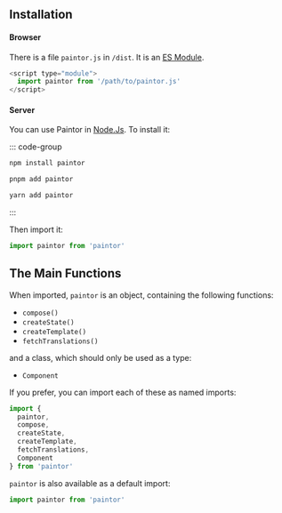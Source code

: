 ## Installation

#### Browser

There is a file `paintor.js` in `/dist`. It is an [ES Module](https://developer.mozilla.org/docs/Web/JavaScript/Guide/Modules).

```js
<script type="module">
  import paintor from '/path/to/paintor.js'
</script>
```

#### Server

You can use Paintor in [Node.Js](https://nodejs.org). To install it:

::: code-group
```bash [npm]
npm install paintor
```
```bash [pnpm]
pnpm add paintor
```
```bash [yarn]
yarn add paintor
```
:::

Then import it:
```js
import paintor from 'paintor'
```

## The Main Functions

When imported, `paintor` is an object, containing the following functions:
- `compose()`
- `createState()`
- `createTemplate()`
- `fetchTranslations()`

and a class, which should only be used as a type:
- `Component`

If you prefer, you can import each of these as named imports:

```js
import {
  paintor,
  compose,
  createState,
  createTemplate,
  fetchTranslations,
  Component
} from 'paintor'
```

`paintor` is also available as a default import:
```js
import paintor from 'paintor'
```
